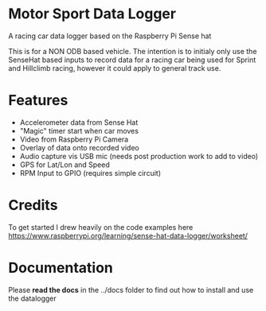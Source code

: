 # Motor Sport Data Logger
A racing car data logger based on the Raspberry Pi Sense hat

This is for a NON ODB based vehicle. The intention is to initialy only use the SenseHat based inputs to record data for a racing car being used for Sprint and Hillclimb racing, however it could apply to general track use.

# Features

* Accelerometer data from Sense Hat
* "Magic" timer start when car moves
* Video from Raspberry Pi Camera
* Overlay of data onto recorded video
* Audio capture vis USB mic (needs post production work to add to video)
* GPS for Lat/Lon and Speed
* RPM Input to GPIO (requires simple circuit)

# Credits
To get started I drew heavily on the code examples here
https://www.raspberrypi.org/learning/sense-hat-data-logger/worksheet/

# Documentation
Please __read the docs__ in the ../docs folder to find out how to install and use the datalogger




